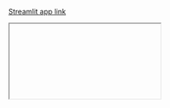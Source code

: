 [Streamlit app link](https://wikiscraper.streamlit.app/)

<iframe>
  src="https://wikiscraper.streamlit.app?embed=true"
  style="height: 450px; width: 100%;"
</iframe>
